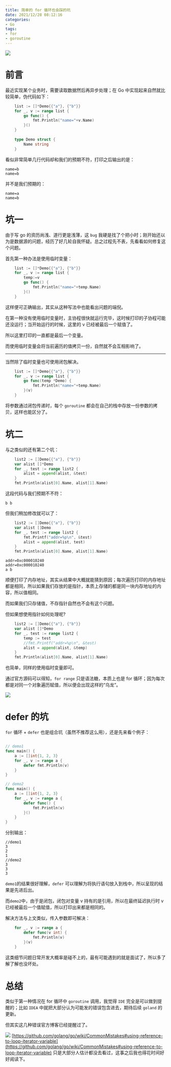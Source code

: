 ```yaml
---
title: 简单的 for 循环也会踩的坑
date: 2021/12/28 08:12:16 
categories: 
- Go
tags: 
- for
- goroutine
---
```


![](https://tva1.sinaimg.cn/large/008i3skNly1gxrpg1tweyj30rs0rsgnj.jpg)

# 前言

最近实现某个业务时，需要读取数据然后再异步处理；在 Go 中实现起来自然就比较简单，伪代码如下：

```go
	list := []*Demo{{"a"}, {"b"}}
	for _, v := range list {
		go func() {
			fmt.Println("name="+v.Name)
		}()
	}
	
	type Demo struct {
		Name string
	}
```

<!--more-->

看似非常简单几行代码却和我们的预期不符，打印之后输出的是：

```shell
name=b
name=b
```

并不是我们预期的：

```shell
name=a
name=b
```

# 坑一
由于写 go 的资历尚浅、道行更是浅薄，这 `bug` 我硬是找了个把小时；刚开始还以为是数据源的问题，经历了好几轮自我怀疑。总之过程先不表，先看看如何修复这个问题。


首先第一种办法是使用临时变量：

```go
	list := []*Demo{{"a"}, {"b"}}
	for _, v := range list {
		temp:=v
		go func() {
			fmt.Println("name="+temp.Name)
		}()
	}
```

这样便可正确输出，其实从这种写法中也能看出问题的端倪。

在第一种没有使用临时变量时，主协程很快就运行完毕，这时候打印的子协程可能还没运行；当开始运行的时候，这里的 v 已经被最后一个赋值了。

所以这里打印的一直都是最后一个变量。

而使用临时变量会将当前遍历的值拷贝一份，自然就不会互相影响了。

---

当然除了临时变量也可使用闭包解决。

```go
	list := []*Demo{{"a"}, {"b"}}
	for _, v := range list {
		go func(temp *Demo) {
			fmt.Println("name="+temp.Name)
		}(v)
	}
```

将参数通过闭包传递时，每个 `goroutine` 都会在自己的栈中存放一份参数的拷贝，这样也能区分了。



# 坑二

与之类似的还有第二个坑：

```go
	list2 := []Demo{{"a"}, {"b"}}
	var alist []*Demo
	for _, test := range list2 {
		alist = append(alist, &test)
	}
	fmt.Println(alist[0].Name, alist[1].Name)
```

这段代码与我们预期不不符：

```shell
b b
```

但我们稍加修改就可以了：

```go
	list2 := []Demo{{"a"}, {"b"}}
	var alist []Demo
	for _, test := range list2 {
		fmt.Printf("addr=%p\n", &test)
		alist = append(alist, test)
	}
	fmt.Println(alist[0].Name, alist[1].Name)
```

```shell
addr=0xc000010240
addr=0xc000010240
a b
```

顺便打印了内存地址，其实从结果中大概就能猜到原因；每次遍历打印的内存地址都是相同，所以如果我们存放的是指针，本质上存储的都是同一块内存地址的内容，所以值相同。

而如果我们只存储值，不存指针自然也不会有这个问题。

但如果想使用指针如何处理呢?

```go
	list2 := []Demo{{"a"}, {"b"}}
	var alist []*Demo
	for _, test := range list2 {
		temp := test
		//fmt.Printf("addr=%p\n", &test)
		alist = append(alist, &temp)
	}
	fmt.Println(alist[0].Name, alist[1].Name)
```

也简单，同样的使用临时变量即可。

通过官方源码可以得知，`for range` 只是语法糖，本质上也是 for 循环；因为每次都是对同一个对象遍历赋值，所以便会出现这样的“乌龙”。

![](https://tva1.sinaimg.cn/large/008i3skNly1gxsr5d5qlhj30mh07x74n.jpg)



#  defer 的坑

`for` 循环 + `defer` 也是组合坑（虽然不推荐这么用），还是先来看个例子：

```go

// demo1
func main() {
	a := []int{1, 2, 3}
	for _, v := range a {
		defer fmt.Println(v)
	}
}

// demo2
func main() {
	a := []int{1, 2, 3}
	for _, v := range a {
		defer func() {
			fmt.Println(v)
		}()
	}
}
```

分别输出：

```shell
//demo1
3
2
1
//demo2
3
3
3
```

`demo1`的结果很好理解，`defer` 可以理解为将执行语句放入到栈中，所以呈现的结果是先进后出。

而`demo2`中，由于是闭包，闭包对变量 v 持有的是引用，所以在最终延迟执行时 v 已经被最后一个值赋值，所以打印出来都是相同的。

解决方法与上文类似，传入参数即可解决：

```go
	for _, v := range a {
		defer func(v int) {
			fmt.Println(v)
		}(v)
	}
```

这类细节问题日常开发大概率是碰不上的，最有可能遇到的就是面试了，所以多了解了解也没坏处。

# 总结

类似于第一种情况在 for 循环中 `goroutine` 调用，我觉得  `IDE` 完全是可以做到提醒的；比如 `IDEA` 中就把大部分认为可能发的错误包含进去，期待后续 `goland` 的更新。

但其实这几种错误官方博客已经提醒过了。

![](https://tva1.sinaimg.cn/large/008i3skNly1gxstzwhykqj311f0u0q71.jpg)
[https://github.com/golang/go/wiki/CommonMistakes#using-reference-to-loop-iterator-variable](https://github.com/golang/go/wiki/CommonMistakes#using-reference-to-loop-iterator-variable)
只是大部分人估计都没去看过，这事之后我也得花时间好好阅读下。
